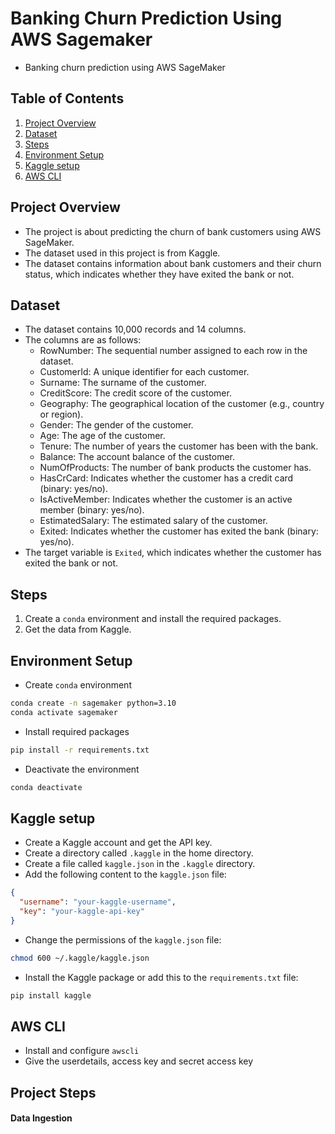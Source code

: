 # Banking Churn Prediction Using AWS Sagemaker
* Banking churn prediction using AWS SageMaker

## Table of Contents
1. [Project Overview](#project-overview)
2. [Dataset](#dataset)
3. [Steps](#steps)
4. [Environment Setup](#environment-setup)
5. [Kaggle setup](#kaggle-setup)
6. [AWS CLI](#aws-cli)


## Project Overview
* The project is about predicting the churn of bank customers using AWS SageMaker. 
* The dataset used in this project is from Kaggle. 
* The dataset contains information about bank customers and their churn status, which indicates whether they have exited the bank or not.

## Dataset
* The dataset contains 10,000 records and 14 columns.
* The columns are as follows:
  * RowNumber: The sequential number assigned to each row in the dataset.
  * CustomerId: A unique identifier for each customer.
  * Surname: The surname of the customer.
  * CreditScore: The credit score of the customer.
  * Geography: The geographical location of the customer (e.g., country or region).
  * Gender: The gender of the customer.
  * Age: The age of the customer.
  * Tenure: The number of years the customer has been with the bank.
  * Balance: The account balance of the customer.
  * NumOfProducts: The number of bank products the customer has.
  * HasCrCard: Indicates whether the customer has a credit card (binary: yes/no).
  * IsActiveMember: Indicates whether the customer is an active member (binary: yes/no).
  * EstimatedSalary: The estimated salary of the customer.
  * Exited: Indicates whether the customer has exited the bank (binary: yes/no).
* The target variable is `Exited`, which indicates whether the customer has exited the bank or not.

## Steps
1. Create a `conda` environment and install the required packages.
2. Get the data from Kaggle.

## Environment Setup
* Create `conda` environment
```bash
conda create -n sagemaker python=3.10
conda activate sagemaker
```
* Install required packages
```bash
pip install -r requirements.txt
```
* Deactivate the environment
```bash
conda deactivate
```

## Kaggle setup
* Create a Kaggle account and get the API key.
* Create a directory called `.kaggle` in the home directory.
* Create a file called `kaggle.json` in the `.kaggle` directory.
* Add the following content to the `kaggle.json` file:
```json
{
  "username": "your-kaggle-username",
  "key": "your-kaggle-api-key"
}
```
* Change the permissions of the `kaggle.json` file:
```bash
chmod 600 ~/.kaggle/kaggle.json
```
* Install the Kaggle package or add this to the `requirements.txt` file:
```bash
pip install kaggle
```

## AWS CLI
* Install and configure `awscli`
* Give the userdetails, access key and secret access key

## Project Steps
#### Data Ingestion
